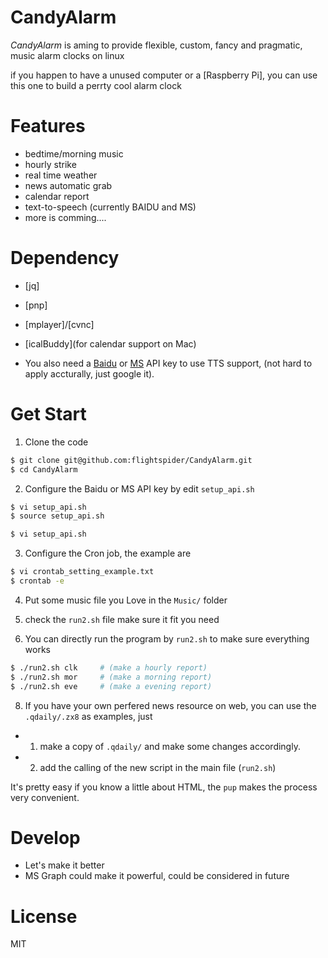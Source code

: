 
# CandyAlarm

*CandyAlarm* is aming to provide flexible, custom, fancy and pragmatic, music alarm clocks on linux

if you happen to have a unused computer or a [Raspberry Pi], you can use this one to build a perrty cool alarm clock

# Features

- bedtime/morning music
- hourly strike 
- real time weather
- news automatic grab
- calendar report
- text-to-speech (currently BAIDU and MS)
- more is comming....


# Dependency

   - [jq]
   - [pnp]
   - [mplayer]/[cvnc]
   - [icalBuddy](for calendar support on Mac)

   - You also need a [Baidu](https://ai.baidu.com/tech/speech/tts) or [MS](https://azure.microsoft.com/en-us/services/cognitive-services/text-to-speech/) API key to use TTS support, (not hard to apply accturally, just google it).

# Get Start

1. Clone the code

```sh
$ git clone git@github.com:flightspider/CandyAlarm.git
$ cd CandyAlarm
```

2. Configure the Baidu or MS API key by edit `setup_api.sh`

```sh
$ vi setup_api.sh 
$ source setup_api.sh 
```


```sh
$ vi setup_api.sh 
```

3. Configure the Cron job, the example are 

```sh
$ vi crontab_setting_example.txt
$ crontab -e
```

4. Put some music file you Love in the `Music/` folder


6. check the `run2.sh` file make sure it fit you need


7. You can directly run the program by `run2.sh` to make sure everything works

```sh
$ ./run2.sh clk     # (make a hourly report)
$ ./run2.sh mor     # (make a morning report)
$ ./run2.sh eve     # (make a evening report)
```

8. If you have your own perfered news resource on web, you can use the `.qdaily/.zx8` as examples, just 

- 1. make a copy of `.qdaily/` and make some changes accordingly. 
- 2. add the calling of the new script in the main file (`run2.sh`) 

It's pretty easy if you know a little about HTML, the `pup` makes the process very convenient.


# Develop

   - Let's make it better    
   - MS Graph could make it powerful, could be considered in future
   
# License
MIT
